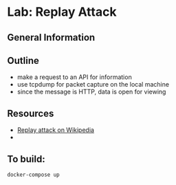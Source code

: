 # Lab: Replay Attack

## General Information


## Outline

- make a request to an API for information
- use tcpdump for packet capture on the local machine
- since the message is HTTP, data is open for viewing

## Resources

- [Replay attack on Wikipedia](https://en.wikipedia.org/wiki/Replay_attack)
- []()

## To build:

```
docker-compose up
```

